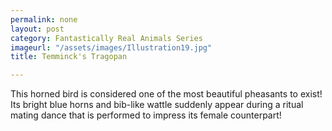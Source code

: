 ```yaml
---
permalink: none
layout: post
category: Fantastically Real Animals Series
imageurl: "/assets/images/Illustration19.jpg"
title: Temminck's Tragopan

---
```


This horned bird is considered one of the most beautiful pheasants to exist! Its bright blue horns and bib-like wattle suddenly appear during a ritual mating dance that is performed to impress its female counterpart! 
